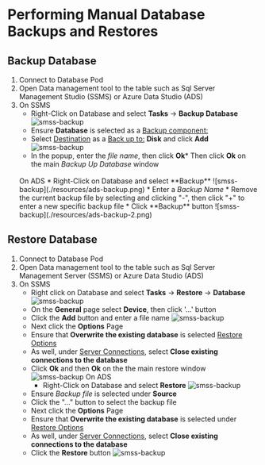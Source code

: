 # Performing Manual Database Backups and Restores

## Backup Database
1. Connect to Database Pod
2. Open Data management tool to the table such as Sql Server Management Studio (SSMS) or Azure Data Studio (ADS)
3. On SSMS   
    * Right-Click on Database and select **Tasks** -> **Backup Database** 
    ![smss-backup](./resources/ssms-backup.png) 
    * Ensure **Database** is selected as a <u>Backup component:</u>
    * Select <u>Destination</u> as a <u>Back up to:</u> **Disk** and click **Add**
    ![smss-backup](./resources/ssms-backup-2.png) 
    * In the popup, enter the <i>file name</i>, then click **Ok*** Then click **Ok** on the main <i>Backup Up Database</i> window
    <br />   
    On ADS
    * Right-Click on Database and select **Backup**
    ![smss-backup](./resources/ads-backup.png) 
    * Enter a <i>Backup Name</i>
    * Remove the current backup file by selecting and clicking "-", then click "+" to enter a new specific backup file
    * Click **Backup** button
    ![smss-backup](./resources/ads-backup-2.png) 

## Restore Database
1. Connect to Database Pod
2. Open Data management tool to the table such as Sql Server Management Server (SSMS) or Azure Data Studio (ADS)
3. On SSMS
    * Right click on Database and select **Tasks** -> **Restore** -> **Database**
    ![smss-backup](./resources/ssms-restore.png) 
    * On the **General** page select **Device**, then click '...' button
    * Click the **Add** button and enter a file name
    ![smss-backup](./resources/ssms-restore-2.png) 
    * Next click the **Options** Page
    * Ensure that **Overwrite the existing database** is selected <u>Restore Options</u>
    * As well, under <u>Server Connections</u>, select **Close existing connections to the database**
    * Click **Ok** and then **Ok** on the the main restore window
    ![smss-backup](./resources/ssms-restore-3.png) 
   On ADS
      * Right-Click on Database and select **Restore**
    ![smss-backup](./resources/ads-restore.png) 
    * Ensure <i>Backup file</i> is selected under **Source**
    * Click the "..." button to select the backup file
    * Next click the **Options** Page
    * Ensure that **Overwrite the existing database** is selected under <u>Restore Options</u>
    * As well, under <u>Server Connections</u>, select **Close existing connections to the database**
    * Click the **Restore** button
    ![smss-backup](./resources/ads-restore-2.png) 
